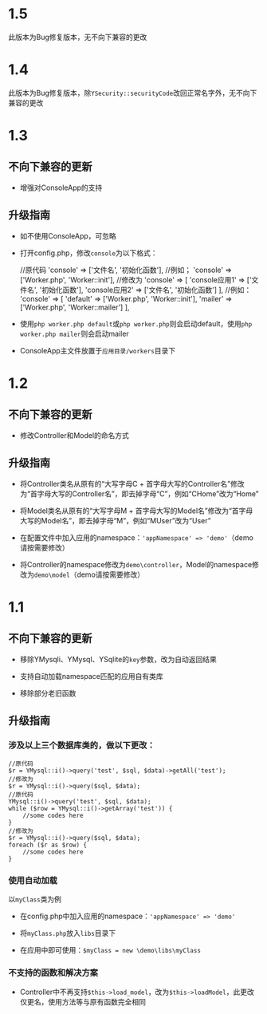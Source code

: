 # 1.5

此版本为Bug修复版本，无不向下兼容的更改

# 1.4

此版本为Bug修复版本，除`YSecurity::securityCode`改回正常名字外，无不向下兼容的更改

# 1.3

## 不向下兼容的更新

* 增强对ConsoleApp的支持

## 升级指南

* 如不使用ConsoleApp，可忽略

* 打开config.php，修改`console`为以下格式：


	//原代码
	'console' => ['文件名', '初始化函数'],
	//例如；
	'console' => ['Worker.php', 'Worker::init'],
	//修改为
	'console' => [
		'console应用1' => ['文件名', '初始化函数'],
		'console应用2' => ['文件名', '初始化函数']
	],
	//例如：
	'console' => [
		'default' => ['Worker.php', 'Worker::init'],
		'mailer' => ['Worker.php', 'Worker::mailer']
	],


* 使用`php worker.php default`或`php worker.php`则会启动default，使用`php worker.php mailer`则会启动mailer

* ConsoleApp主文件放置于`应用目录/workers`目录下

# 1.2

## 不向下兼容的更新

* 修改Controller和Model的命名方式

## 升级指南

* 将Controller类名从原有的“大写字母C + 首字母大写的Controller名”修改为“首字母大写的Controller名”，即去掉字母“C”，例如“CHome”改为“Home”

* 将Model类名从原有的“大写字母M + 首字母大写的Model名”修改为“首字母大写的Model名”，即去掉字母“M”，例如“MUser”改为“User”

* 在配置文件中加入应用的namespace：`'appNamespace' => 'demo'`（demo请按需要修改）

* 将Controller的namespace修改为`demo\controller`，Model的namespace修改为`demo\model`（demo请按需要修改）

# 1.1

## 不向下兼容的更新

* 移除YMysqli、YMysql、YSqlite的`key`参数，改为自动返回结果

* 支持自动加载namespace匹配的应用自有类库

* 移除部分老旧函数

## 升级指南

### 涉及以上三个数据库类的，做以下更改：


	//原代码
	$r = YMysql::i()->query('test', $sql, $data)->getAll('test');
	//修改为
	$r = YMysql::i()->query($sql, $data);
	//原代码
	YMysql::i()->query('test', $sql, $data);
	while ($row = YMysql::i()->getArray('test')) {
		//some codes here
	}
	//修改为
	$r = YMysql::i()->query($sql, $data);
	foreach ($r as $row) {
		//some codes here
	}


### 使用自动加载

以`myClass`类为例

* 在config.php中加入应用的namespace：`'appNamespace' => 'demo'`

* 将`myClass.php`放入`libs`目录下

* 在应用中即可使用：`$myClass = new \demo\libs\myClass`

### 不支持的函数和解决方案

* Controller中不再支持`$this->load_model`，改为`$this->loadModel`，此更改仅更名，使用方法等与原有函数完全相同